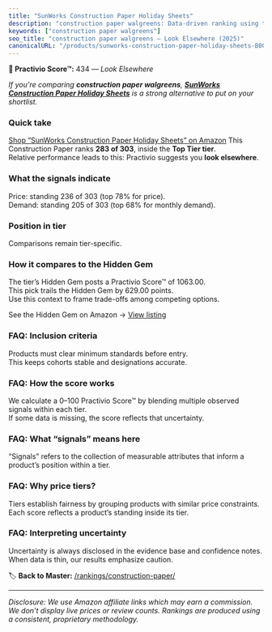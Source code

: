 ```yaml
---
title: "SunWorks Construction Paper Holiday Sheets"
description: "construction paper walgreens: Data-driven ranking using the Practivio Score™. Positioned by quality, value, demand, findability, momentum."
keywords: ["construction paper walgreens"]
seo_title: "construction paper walgreens — Look Elsewhere (2025)"
canonicalURL: "/products/sunworks-construction-paper-holiday-sheets-B002ZZ58RI/"
---
```


**🚫 Practivio Score™:** 434 — _Look Elsewhere_


*If you're comparing **construction paper walgreens**, **[SunWorks Construction Paper Holiday Sheets](https://www.amazon.com/dp/B002ZZ58RI?tag=practivio-20)** is a strong alternative to put on your shortlist.*
### Quick take
[Shop “SunWorks Construction Paper Holiday Sheets” on Amazon](https://www.amazon.com/dp/B002ZZ58RI?tag=practivio-20)
This Construction Paper ranks **283 of 303**, inside the **Top Tier tier**.  
Relative performance leads to this: Practivio suggests you **look elsewhere**.

### What the signals indicate
Price: standing 236 of 303 (top 78% for price).  
Demand: standing 205 of 303 (top 68% for monthly demand).

### Position in tier
Comparisons remain tier-specific.

### How it compares to the Hidden Gem
The tier’s Hidden Gem posts a Practivio Score™ of 1063.00.  
This pick trails the Hidden Gem by 629.00 points.  
Use this context to frame trade-offs among competing options.  

See the Hidden Gem on Amazon → [View listing](https://www.amazon.com/dp/B07K8WHH5J?tag=practivio-20)

### FAQ: Inclusion criteria
Products must clear minimum standards before entry.  
This keeps cohorts stable and designations accurate.

### FAQ: How the score works
We calculate a 0–100 Practivio Score™ by blending multiple observed signals within each tier.  
If some data is missing, the score reflects that uncertainty.

### FAQ: What “signals” means here
“Signals” refers to the collection of measurable attributes that inform a product’s position within a tier.

### FAQ: Why price tiers?
Tiers establish fairness by grouping products with similar price constraints.  
Each score reflects a product’s standing inside its tier.

### FAQ: Interpreting uncertainty
Uncertainty is always disclosed in the evidence base and confidence notes.  
When data is thin, our results emphasize caution.


🏷️ **Back to Master:** [/rankings/construction-paper/](/rankings/construction-paper/)

---
_Disclosure: We use Amazon affiliate links which may earn a commission. We don’t display live prices or review counts. Rankings are produced using a consistent, proprietary methodology._

